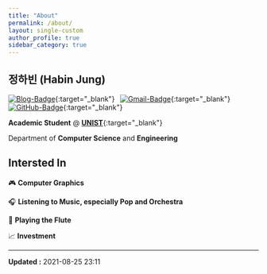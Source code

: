 ```yaml
---
title: "About"
permalink: /about/
layout: single-custom
author_profile: true
sidebar_category: true
---
```


## 정하빈 (Habin Jung)

<!---
<img src="../assets/images/img-settings/profile-rounded-500x500.png" width="200" height="200">
--->

[![Blog-Badge](https://img.shields.io/badge/-Blog-70CAC3?logo=jekyll&style=flat)](https://habijung.github.io){:target="_blank"}&ensp;
[![Gmail-Badge](https://img.shields.io/badge/-Gmail-EA4335?logo=Gmail&logoColor=white&style=flat)](mailto:habijung0@gmail.com){:target="_blank"}&ensp;
[![GitHub-Badge](https://img.shields.io/badge/-GitHub-181717?logo=github&style=flat)](https://github.com/habijung){:target="_blank"}

**Academic Student** @ [**UNIST**](https://unist.ac.kr){:target="_blank"}

Department of **Computer Science** and **Engineering**


## Intersted In

&#x1F3AE; **Computer Graphics**

&#x1F3A7; **Listening to Music, especially Pop and Orchestra**

&#x1F3BC; **Playing the Flute**

&#x1F4C8; **Investment**


---
**Updated :** 2021-08-25 23:11
